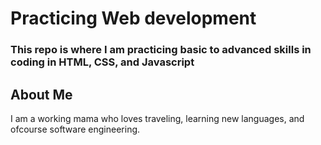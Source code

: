 # Practicing Web development
### This repo is where I am practicing basic to advanced skills in coding in HTML, CSS, and Javascript

## About Me
I am a working mama who loves traveling, learning new languages, and ofcourse software engineering.

